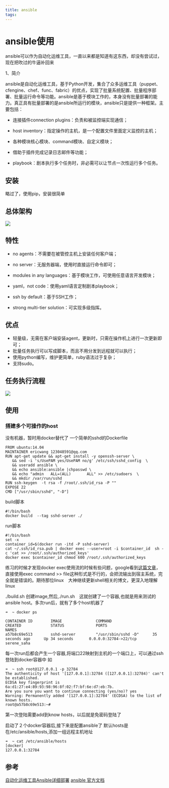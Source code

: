 ```yaml
---
title: ansible
tags:
---
```


# ansible使用
ansible可以作为自动化运维工具，一直以来都是知道有这东西，却没有尝试过，现在把吹过的牛逼补回来

1、简介

ansible是自动化运维工具，基于Python开发，集合了众多运维工具（puppet、cfengine、chef、func、fabric）的优点，实现了批量系统配置、批量程序部署、批量运行命令等功能。ansible是基于模块工作的，本身没有批量部署的能力。真正具有批量部署的是ansible所运行的模块，ansible只是提供一种框架。主要包括：

* 连接插件connection plugins：负责和被监控端实现通信；

* host inventory：指定操作的主机，是一个配置文件里面定义监控的主机；

* 各种模块核心模块、command模块、自定义模块；

* 借助于插件完成记录日志邮件等功能；

* playbook：剧本执行多个任务时，非必需可以让节点一次性运行多个任务。

## 安装
略过了，使用pip，安装很简单

## 总体架构
![](http://githubforericwang.qiniudn.com/hexo/eric/wKiom1Rsxz3ToUCAAAGROYAM3EI989.jpg)

## 特性

* no agents：不需要在被管控主机上安装任何客户端；

* no server：无服务器端，使用时直接运行命令即可；

* modules in any languages：基于模块工作，可使用任意语言开发模块；

* yaml，not code：使用yaml语言定制剧本playbook；

* ssh by default：基于SSH工作；

* strong multi-tier solution：可实现多级指挥。


## 优点
* 轻量级，无需在客户端安装agent，更新时，只需在操作机上进行一次更新即可；
* 批量任务执行可以写成脚本，而且不用分发到远程就可以执行；
* 使用python编写，维护更简单，ruby语法过于复杂；
* 支持sudo。

## 任务执行流程
![](http://githubforericwang.qiniudn.com/hexo/eric/wKiom1Rsx2uQYJZ5AAJplY08vOQ976.jpg)

## 使用
### 搭建多个可操作的host
没有机器，暂时用docker替代了
一个简单的sshd的Dockerfile
```
FROM ubuntu:14.04
MAINTAINER ericwang 123048591@qq.com
RUN apt-get update && apt-get install -y openssh-server \
   && sed -i 's/UsePAM yes/UsePAM no/g' /etc/ssh/sshd_config  \
   && useradd ansible \
   && echo ansible:ansible |chpasswd \
   && echo "admin   ALL=(ALL)       ALL" >> /etc/sudoers  \
   && mkdir /var/run/sshd
RUN ssh-keygen  -t rsa -f /root/.ssh/id_rsa -P ""
EXPOSE 22
CMD ["/usr/sbin/sshd", "-D"]

```
build脚本
```
#!/bin/bash
docker build  --tag sshd-server ./

```

run脚本

```
#!/bin/bash
set -x
container_id=$(docker run -itd -P sshd-server)
cat ~/.ssh/id_rsa.pub | docker exec --user=root -i $container_id  sh -c 'cat >> /root/.ssh/authorized_keys'
docker exec $container_id chmod 600 /root/.ssh/authorized_keys

```
练习的时候才发现docker exec使用流的时候有些问题，google看到[这篇文章](https://forums.docker.com/t/docker-exec-api-using-stdin-to-upload-a-file/748)，直接使用exec command >> file这种形式是不行的，会把流输出到宿主系统，完全就是错误的。期待那位linux　大神继续更新shell相关的博文，更深入地理解linux

./build.sh 创建image,然后,./run.sh　这就创建了一个容器,也就是用来测试的ansible host。多次run后，就有了多个host机器了

```
➜  ~ docker ps

CONTAINER ID        IMAGE               COMMAND                  CREATED             STATUS              PORTS                      NAMES
a57b8c69e513        sshd-server         "/usr/sbin/sshd -D"      35 seconds ago      Up 34 seconds       0.0.0.0:32784->22/tcp      serene_saha
```
每一次run后都会产生一个容器,将端口22映射到主机的一个端口上，可以通过ssh登陆到docker容器中
如
```
➜  ~ ssh root@127.0.0.1 -p 32784
The authenticity of host '[127.0.0.1]:32784 ([127.0.0.1]:32784)' can't be established.
ECDSA key fingerprint is 6a:d1:27:e4:89:93:98:96:8f:02:f7:bf:6e:d7:eb:7b.
Are you sure you want to continue connecting (yes/no)? yes
Warning: Permanently added '[127.0.0.1]:32784' (ECDSA) to the list of known hosts.
root@a57b8c69e513:~# 
```
第一次登陆需要add到know hosts，以后就是免密码登陆了

启动了２个docker容器后,接下来是配置ansible了
默认hosts是在/etc/ansible/hosts,添加一组远程主机地址
```
➜  ~ cat /etc/ansible/hosts 
[docker]
127.0.0.1:32784
```







## 参考
[自动化运维工具Ansible详细部署](http://sofar.blog.51cto.com/353572/1579894/)
[ansible 官方文档](http://docs.ansible.com)
